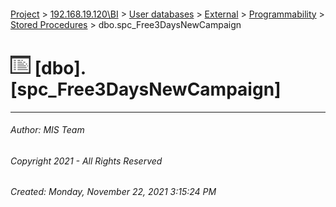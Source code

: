 #### 

[Project](../../../../../index.md) > [192.168.19.120\\BI](../../../../index.md) > [User databases](../../../index.md) > [External](../../index.md) > [Programmability](../index.md) > [Stored Procedures](Stored_Procedures.md) > dbo.spc_Free3DaysNewCampaign

# ![Stored Procedures](../../../../../Images/StoredProcedure32.png) [dbo].[spc_Free3DaysNewCampaign]

---

###### Author:  MIS Team

###### Copyright 2021 - All Rights Reserved

###### Created: Monday, November 22, 2021 3:15:24 PM

